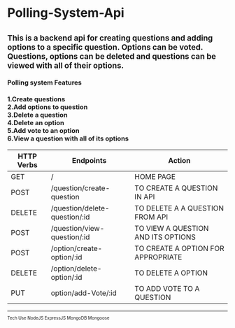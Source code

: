 # Polling-System-Api
<small> This is a backend api for creating questions and adding options to a specific question. Options can be voted. Questions, options can be deleted and questions can be viewed with all of their options. <small>
-------------------------------------------------------------------------------------------------------------------------------------------------------------------------------------------
Polling system Features <br>
-------------------------------------------------------------------------------------------------------------------------------------------------------------------------------------------
1.Create questions <br> 
2.Add options to question <br>
3.Delete a question <br>
4.Delete an option <br>
5.Add vote to an option <br>
6.View a question with all of its options <br>
-------------------------------------------------------------------------------------------------------------------------------------------------------------------------------------------
| HTTP Verbs | Endpoints |  Action|
| ------------- | ------------- | ------------- |
| GET  | /  | HOME PAGE | 
| POST  | /question/create-question  | TO CREATE A QUESTION IN API |
| DELETE  | /question/delete-question/:id  | TO DELETE A A QUESTION FROM API |
| POST  | /question/view-question/:id  | TO VIEW A QUESTION AND ITS OPTIONS |
| POST  | /option/create-option/:id  | TO CREATE A OPTION FOR APPROPRIATE  |
| DELETE  | /option/delete-option/:id  | TO DELETE A OPTION | 
| PUT  | option/add-Vote/:id  | TO ADD VOTE TO A QUESTION | 
___________________________________________________________________________________________________________________________________________________________________________________________
Tech Use
NodeJS
ExpressJS
MongoDB
Mongoose 
